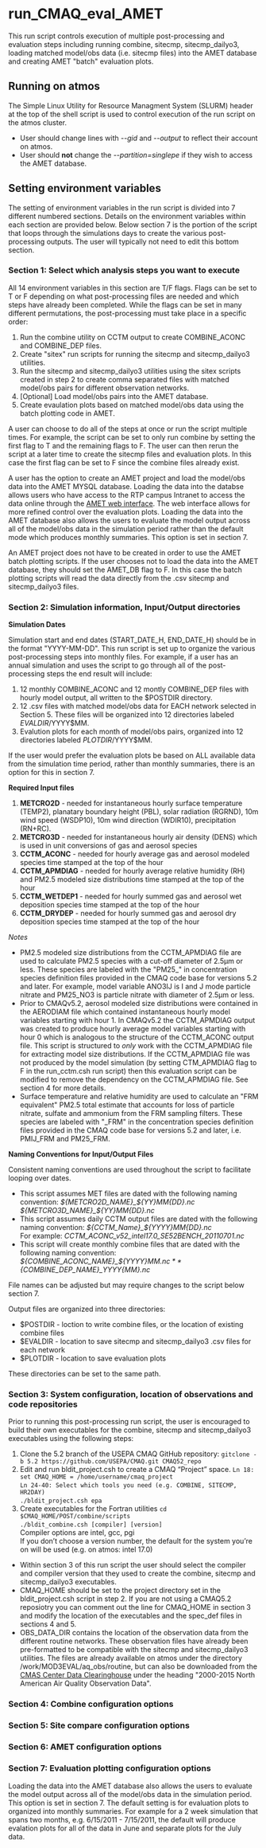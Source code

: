 run_CMAQ_eval_AMET
========

This run script controls execution of multiple post-processing and evaluation steps including running combine, sitecmp, sitecmp_dailyo3, loading matched model/obs data (i.e. sitecmp files) into the AMET database and creating AMET "batch" evaluation plots.

## Running on atmos
The Simple Linux Utility for Resource Managment System (SLURM) header at the top of the shell script is used to control execution of the run script on the atmos cluster.
* User should change lines with *--gid* and *--output* to reflect their account on atmos.
* User should **not** change the *--partition=singlepe* if they wish to access the AMET database.  

## Setting environment variables
The setting of environment variables in the run script is divided into 7 different numbered sections.  Details on the environment variables within each section are provided below.  Below section 7 is the portion of the script that loops through the simulations days to create the various post-processing outputs.  The user will typically not need to edit this bottom section.  

### Section 1: Select which analysis steps you want to execute
All 14 environment variables in this section are T/F flags.  Flags can be set to T or F depending on what post-processing files are needed and which steps have already been completed. While the flags can be set in many different permutations, the post-processing must take place in a specific order:
1. Run the combine utility on CCTM output to create COMBINE_ACONC and COMBINE_DEP files. 
2. Create "sitex" run scripts for running the sitecmp and sitecmp_dailyo3 utilities.
3. Run the sitecmp and sitecmp_dailyo3 utilities using the sitex scripts created in step 2 to create comma separated files with matched model/obs pairs for different observation networks. 
4. [Optional] Load model/obs pairs into the AMET database.
5. Create evaulation plots based on matched model/obs data using the batch plotting code in AMET.

A user can choose to do all of the steps at once or run the script multiple times.  For example, the script can be set to only run combine by setting the first flag to T and the remaining flags to F.  The user can then rerun the script at a later time to create the sitecmp files and evaluation plots.  In this case the first flag can be set to F since the combine files already exist.

A user has the option to create an AMET project and load the model/obs data into the AMET MYSQL database. Loading the data into the databse allows users who have access to the RTP campus Intranet to access the data online through the [AMET web interface](http://newton.rtpnc.epa.gov/wyat/AMET_AMAD/querygen_aq.php).  The web interface allows for more refined control over the evaluation plots.  Loading the data into the AMET database also allows the users to evaluate the model output across all of the model/obs data in the simulation period rather than the default mode which produces monthly summaries.  This option is set in section 7. 

An AMET project does not have to be created in order to use the AMET batch plotting scripts.  If the user chooses not to load the data into the AMET database, they should set the AMET_DB flag to F.  In this case the batch plotting scripts will read the data directly from the .csv sitecmp and sitecmp_dailyo3 files. 

### Section 2: Simulation information, Input/Output directories
__Simulation Dates__

Simulation start and end dates (START_DATE_H, END_DATE_H) should be in the format "YYYY-MM-DD".  This run script is set up to organize the various post-processing steps into monthly files.  For example, if a user has an annual simulation and uses the script to go through all of the post-processing steps the end result will include:
1.  12 monthly COMBINE_ACONC and 12 montly COMBINE_DEP files with hourly model output, all written to the $POSTDIR directory. 
2.  12 .csv files with matched model/obs data for EACH network selected in Section 5.  These files will be organized into 12 directories labeled $EVALDIR/$YYYY$MM.
3.  Evalution plots for each month of model/obs pairs, organized into 12 directories labeled $PLOTDIR/$YYYY$MM.

If the user would prefer the evaluation plots be based on ALL available data from the simulation time period, rather than monthly summaries, there is an option for this in section 7.  

__Required Input files__
1. **METCRO2D** - needed for instantaneous hourly surface temperature (TEMP2), planatary boundary height (PBL), solar radiation (RGRND), 10m wind speed (WSDP10), 10m wind direction (WDIR10), precipitation (RN+RC). 
2. **METCRO3D** - needed for instantaneous hourly air density (DENS) which is used in unit conversions of gas and aerosol species
3. **CCTM_ACONC** - needed for hourly average gas and aerosol modeled species time stamped at the top of the hour
4. **CCTM_APMDIAG** - needed for hourly average relative humidity (RH) and PM2.5 modeled size distributions time stamped at the top of the hour
5. **CCTM_WETDEP1** - needed for hourly summed gas and aerosol wet deposition species time stamped at the top of the hour
6. **CCTM_DRYDEP** - needed for hourly summed gas and aerosol dry deposition species time stamped at the top of the hour

*Notes*
* PM2.5 modeled size distributions from the CCTM_APMDIAG file are used to calculate PM2.5 species with a cut-off diameter of 2.5μm or less.  These species are labeled with the "PM25\_" in concentration species definition files provided in the CMAQ code base for versions 5.2 and later.  For example, model variable ANO3IJ is I and J mode particle nitrate and PM25_NO3 is particle nitrate with diameter of 2.5μm or less.
* Prior to CMAQv5.2, aerosol modeled size distributions were contained in the AERODIAM file which contained instantaneous hourly model variables starting with hour 1.  In CMAQv5.2 the CCTM_APMDIAG output was created to produce hourly average model variables starting with hour 0 which is analogous to the structure of the CCTM_ACONC output file.  This script is structured to *only* work with the CCTM_APMDIAG file for extracting model size distributions.  If the CCTM_APMDIAG file was not produced by the model simulation (by setting CTM_APMDIAG flag to F in the run_cctm.csh run script) then this evaluation script can be modified to remove the dependency on the CCTM_APMDIAG file.  See section 4 for more details.
* Surface temperature and relative humidity are used to calculate an "FRM equivalent" PM2.5 total estimate that accounts for loss of particle nitrate, sulfate and ammonium from the FRM sampling filters. These species are labeled with "\_FRM" in the concentration species definition files provided in the CMAQ code base for versions 5.2 and later, i.e. PMIJ_FRM and PM25_FRM.


__Naming Conventions for Input/Output Files__

Consistent naming conventions are used throughout the script to facilitate looping over dates. 
+ This script assumes MET files are dated with the following naming convention: 
   *${METCRO2D_NAME}_${YY}${MM}${DD}.nc*   
   *${METCRO3D_NAME}_${YY}${MM}${DD}.nc*  
+ This script assumes daily CCTM output files are dated with the following naming convention: 
    *${CCTM_Name}_${YYYY}${MM}${DD}.nc*  
  For example: *CCTM_ACONC_v52_intel17.0_SE52BENCH_20110701.nc*    
+ This script will create monthly combine files that are dated with the following naming convention: 
  *${COMBINE_ACONC_NAME}_${YYYY}${MM}.nc*  
  *${COMBINE_DEP_NAME}_${YYYY}${MM}.nc*  

File names can be adjusted but may require changes to the script below section 7. 

Output files are organized into three directories: 
+ $POSTDIR - loction to write combine files, or the location of existing combine files
+ $EVALDIR - location to save sitecmp and sitecmp_dailyo3 .csv files for each network
+ $PLOTDIR - location to save evaluation plots 

These directories can be set to the same path.

### Section 3: System configuration, location of observations and code repositories
Prior to running this post-processing run script, the user is encouraged to build their own executables for the combine, sitecmp and sitecmp_dailyo3 executables using the following steps:
1. Clone the 5.2 branch of the USEPA CMAQ GitHub repository: 
  `gitclone -b 5.2 https://github.com/USEPA/CMAQ.git CMAQ52_repo`    
2. Edit and run bldit_project.csh to create a CMAQ “Project” space.
  `Ln 18: set CMAQ_HOME = /home/username/cmaq_project`    
   `Ln 24-40: Select which tools you need (e.g. COMBINE, SITECMP, HR2DAY)`    
   `./bldit_project.csh epa`  
3. Create executables for the Fortran utilities
  `cd $CMAQ_HOME/POST/combine/scripts`  
  `./bldit_combine.csh [compiler] [version]`    
  Compiler options are intel, gcc, pgi  
  If you don’t choose a version number, the default for the system you’re on will be used (e.g. on atmos: intel 17.0)  

* Within section 3 of this run script the user should select the compiler and compiler version that they used to create the combine, sitecmp and sitecmp_dailyo3 executables.
* CMAQ_HOME should be set to the project directory set in the bldit_project.csh script in step 2.  If you are not using a CMAQ5.2 reposiotry you can comment out the line for CMAQ_HOME in section 3 and modify the location of the executables and the spec_def files in sections 4 and 5.
* OBS_DATA_DIR contains the location of the observation data from the different routine networks.  These observation files have already been pre-formatted to be compatible with the sitecmp and sitecmp_dailyo3 utilities.  The files are already available on atmos under the directory /work/MOD3EVAL/aq_obs/routine, but can also be downloaded from the  [CMAS Center Data Clearinghouse](https://www.cmascenter.org/download/data.cfm) under the heading "2000-2015 North American Air Quality Observation Data".

### Section 4: Combine configuration options

### Section 5: Site compare configuration options

### Section 6: AMET configuration options

### Section 7: Evaluation plotting configuration options
Loading the data into the AMET database also allows the users to evaluate the model output across all of the model/obs data in the simulation period.  This option is set in section 7.  The default setting is for evaluation plots to organized into monthly summaries. For example for a 2 week simulation that spans two months, e.g. 6/15/2011 - 7/15/2011, the default will produce evalation plots for all of the data in June and separate plots for the July data.  
